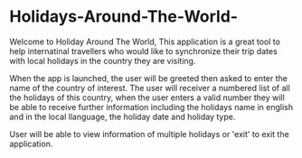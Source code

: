# Holidays-Around-The-World-
Welcome to Holiday Around The World, This application is a great tool to help internatinal travellers who would like to synchronize their trip dates with local holidays in the country they are visiting.

When the app is launched, the user will be greeted then asked to enter the name of the country of interest. The user will receiver a numbered list of all the holidays of this country, when the user enters a valid number they will be able to receive further information including the holidays name in english and in the local llanguage, the holiday date and holiday type. 

User will be able to view information of multiple holidays or 'exit' to exit the application.